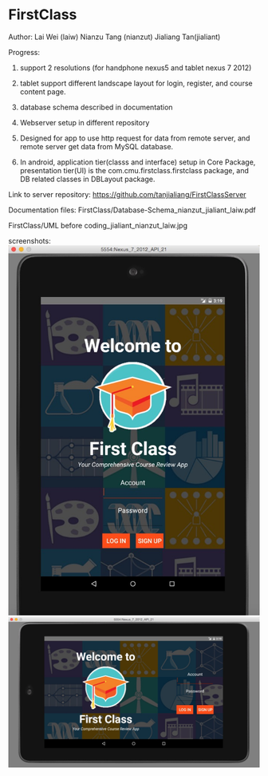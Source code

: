# FirstClass

Author:
Lai Wei (laiw)
Nianzu Tang (nianzut)
Jialiang Tan(jialiant)

Progress:
1. support 2 resolutions (for handphone nexus5 and tablet nexus 7 2012)

2. tablet support different landscape layout for login, register, and course content page.

3. database schema described in documentation

4. Webserver setup in different repository

5. Designed for app to use http request for data from remote server, and remote server get data from MySQL database.

6. In android, application tier(classs and interface) setup in Core Package, presentation tier(UI) is the com.cmu.firstclass.firstclass package, and DB related classes in  DBLayout package.


Link to server repository:
https://github.com/tanjialiang/FirstClassServer

Documentation files:
FirstClass/Database-Schema_nianzut_jialiant_laiw.pdf

FirstClass/UML before coding_jialiant_nianzut_laiw.jpg


screenshots:
![Alt text](/screenshot_port.jpg?raw=true "login portrait")
![Alt text](/screenshot_land.jpg?raw=true "login landscape")
